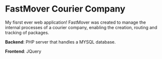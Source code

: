 # FastMover Courier Company

My fisrst ever web application! FastMover was created to manage the internal processes of a courier company, enabling the creation, routing and tracking of packages. 

**Backend**: PHP server that handles a MYSQL database.

**Frontend**: JQuery
